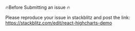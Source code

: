 🔥Before Submitting an issue 🔥

Please reproduce your issue in stackblitz and post the link:
https://stackblitz.com/edit/react-highcharts-demo
